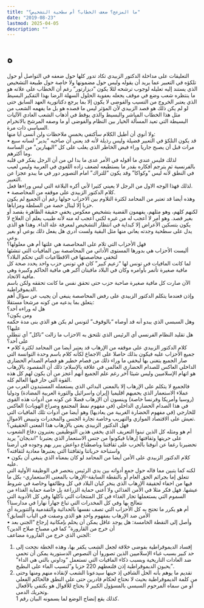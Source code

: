 ```yaml
---
title: "ما المزعج؟ ضعف الخطاب؟ أم سطحية التشخيص؟"
date: "2019-08-23"
lastmod: 2025-04-05
description: ""
---
```

# **ه**

التعليقات على مداخلة الدكتور الزبيدي تكاد تدور كلها حول ضعفه في التواصل أو حول تلكؤه في التعبير عما يريد أن يقوله وليس حول مضمونها ولا خاصة حول طبيعة التشخيص الذي يستند إليه تعليله لوجوب ترشحه لئلا يكون “ديزارتور” رغم أن الخطاب على علاته هو ما ينتظره شعب وضع في موقف يجعله بعفوية الحلول السهلة الرضا بهذا التفكير البسيط الذي يعتبر الخروج من التسيب والفوضى لا يكون إلا بما يرجع دكتاتورية العهد السابق حتى لو لم يكن ذلك هو قصد الزبيدي لأن المؤثر ليس ما قصده هو بل ما يفهمه الشعب من مثل هذا الخطاب المباشر والبسيط والذي يوقظ في أذهاب الشعب العادي الآليات البسيطة التي تعيد المسألة الخيار بين النظام والفوضى أو ما وصفه المرشح بالانخرام السياسي ذات مرة.  
ولا أنوي أن أطيل الكلام سأكتفي يخمس ملاحظات ولن أنسى أيا منها:  
• قد يكون التلكؤ في التعبير فضيلة وليس رذيلة لأنه قد يعني أن صاحبه “يدير” لسانه سبع مرات قبل أن يصبح جاريا وراء فيض الخاطر الذي يغلب على كل “البهبارين” من الساسة وما أكثرهم.  
لذلك فليس عندي ما أقوله في الأمر عدى ما بدا لي من أن الرجل يفكر في قلبه بالفرنسية ثم يترجم أفكاره بقدر ما يستطيعه لضعف زاده اللغوي في العربية وليس لعيب في النطق لأنه ليس “وكواكا” وقد يكون “للتراك” امام التصوير دور في ما يبدو عجزا عن التعبير.  
لذلك فهذا الوجه الاول من الرجل لا يعيني كثيرا لأني أكره البلاغة التي ليس وراءها فعل.  
• كلام الدكتور الزبيدي على موقفه من المحاصصة.  
وهذه أيضا قد تعتبر من المحامد لكثرة التلاوم بين الاحزاب حولها رغم أن الجميع لم يكون حزبا إلا لينال حصة من السلطة ومزاياها.  
لكنهم كلهم، وهو مثلهم، يفهمون القضية بتشخيص معكوس يخفي حقيقة الظاهرة بقصد أو بغير قصد. وهو أمر لا أعجب له من غيره لكني أعجب له منه لأنه طبيب يعلم أن العلاج لا يكون بتسكين الأعراض إلا كبداية في انتظار التشخيص لمعرفة علة الداء. وهذا هو الذي يدل على سطحية وجدته يعاني منها مثل البقية ولست أدري هل يفعل ذلك بوعي أو بغير وعي.  
فهل الأحزاب التي تلام على المحاصصة هي علتها أم هي معلولها؟  
أليست الأحزاب هي بدورها المستوى الأداتي من المحاصصة بين المافيات التي تنشئها لتخفي محاصصتها في الاقطاعيات التي تحكم البلاد؟  
لما كانت المافيات في تونس لها “زعيم كبير” كان في تونس حزب واحد يحدد صحة كل مافية صغيرة تأتمر بأوامره وكان في البلاد مافيتان أكبر هي مافية الحاكم وكبيرة وهي مافية الاتحاد.  
الآن صارت كل مافية صغيرة صاحبة حزب حتى تحقق نفس ما كانت تحققه ولكن باسم الديموقراطية.  
وإذن فعندما يتكلم الدكتور الزبيدي على رفض المحاصصة ينبغي أن يجيب عن سؤال أهم يتعلق بما يدعيه من كونه مرشحا مستقلا:  
هل له وراءه أحد؟  
ومن يكون؟  
وهل السبسي الذي يبدو أنه قد أوصاه “بالوقوف” لتونس لم يكن هو الذي بنى مدة حكمه عليها؟  
هل تقليد النظام الفرنسي أي الرئيس الذي تلتحق به الاحزاب ما زالت “تاكل” أي تنطلي على أحد؟  
• كلام الدكتور الزبيدي على موقفه من الإرهاب قد يعتبر أيضا من المحامد لكثرة كلام جميع الأحزاب عليه فيكون بذلك حاصلا على الاجماع لكأنه كلام باسم وحدة التوانسة التي صار الجميع يتغنى بها ليخفي ما وراء ذلك من فصام خطير هو فصام الصدام الحضاري الداخلي العاكس للصدام الحضاري العالمي في علاقة بالإسلام: ذلك أن المقصود بالإرهاب هو اتهام الإسلاميين وليس شيئا آخر رغم علم الجميع أنهم أعجز من أن يكون لهم كل هذه القوة التي حار فيها العالم كله.  
فالجميع لا يتكلم على الإرهاب إلا بالمعنى البدائي الذي يستعمله المستبدون العرب من عملاء الاستعمار الذي يحميهم اقليميا (إيران واسرائيل والثورة العربية المضادة) ودوليا (روسيا وأمريكا وفرنسا خاصة) وينسون أن الإرهاب فضلا عن كونه من أدوات هذه القوى في هذا الصدام الحضاري الداخلي (في مفهوم نمط المجتمع وصراع الهويات) العاكس للخارجي (في مفهوم الحضارة الغربية من يعاديها) وهو أيضا من أدوات تلك المافيات التي تعيش على الاقتصاد الموازي والتهريب وخاصة تجارة الجنس والمخدرات وتبييض الاموال.  
فهل الدكتور الزبيدي يعني بالإرهاب هذا المعنى الحقيقي؟  
أم هو ومثله كل الذين تبنوا التعريف الذي يخفي هذين التوظيفين يعتبرون دفاع الشعوب على حريتها وثقافتها إرهابا فيكونوا من جنس الاستعمار الذي يعتبرنا “انديجان” يريد تحضيرنا رغما عن أنوفنا بالحرب على ثقافتنا وباصطناع دواعش يبرر بهم وجوده في أرضنا واستباحة حرياتنا وثقافتنا التي يعتبرها معادية لثقافته؟  
• كلام الدكتور الزبيدي على الأمن أيضا من المحامد لو كان بمعناه الذي ينبغي أن يكون عليه.  
لكنه كما يتبين مما قاله حول جمع أدواته بين يدي الرئيس ينحصر في الوظيفة الأولية التي تتعلق إما بجرائم الحق العام أو بالنقطة السابقة-الإرهاب بالمعنى الاستعماري- بكل ما فيها من اخفاء لحقيقة الإرهاب الذي ينخر كيان البلاد في كل وظائفها وخاصة في شروط عيشها. فهل فكر مثلا في الأمن الغذائي ولا أعني حماية الزراعة بل خاصة حماية الغذاء من السموم التي يستعملها تجار الغذاء في كل المنتجات التي نأكلها وفي كل الأدوية التي نتعالج بها وفي كل المخدرات التي تباع جهارا نهارا في مدارسنا؟  
أم هو يكرر ما تحتج به كل الأحزاب التي تصف نفسها بالحداثية والتقدمية والتنويرية أي الأمن ضد الإرهاب بمفهوم واحد هو الذي وصفت في الباب السابق؟  
• وأصل إلى النقطة الخامسة: هل يوجد عاقل يمكن أن يحلم بإمكانية إرجاع “الجني بعد أن خرج من القارورة” كما في مصباح صلاح الدين؟  
الجني الذي خرج من القارورة مضاعف:  
1. إفساد الديموقراطية بفوضى خلاقة لجعل الشعب يكفر بها، وهذه الخطة نجحت إلى حد كبير بسبب غباء الإسلاميين الذين تصوروا أن النصوص الدستورية يمكن أن تحمي ضد العادات التاريخية وبسبب ذكاء المافيات التي تستعمل “وداوني بالتي هي الداء” يحبون الديموقراطية إذن فلنعطهم 220 حزبا و”لنسيب الماء على البطيخ”.  
2. تقديم ما يوهم بأنه الحل الشافي إذ حينها سيدعونا الشعب لإنقاذه منهم ومنها وحتى من كلمة الديموقراطية بحيث لا نحتاج لحكام قادرين حتى على النطق فالحاكم الفعلي أو من سماه المرحوم السبسي بالمسؤول الكبير لا يحتاج للأقوال هو يكتفي بالأفعال وتحريك الدمى.  
كذلك يقع إنضاج الوضع لما يسمونه البيان رقم 1.

###
